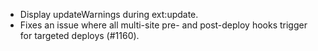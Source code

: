 * Display updateWarnings during ext:update.
* Fixes an issue where all multi-site pre- and post-deploy hooks trigger for targeted deploys (#1160).